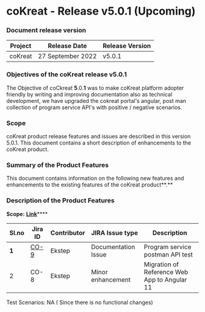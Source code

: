 # coKreat - Release v5.0.1 (Upcoming)

### Document release version <a href="#document-release-version" id="document-release-version"></a>

| Project | Release Date      | Release Version |
| ------- | ----------------- | --------------- |
| coKreat | 27 September 2022 | v5.0.1          |

### **Objectives of the coKreat release v5.0.1**

The Objective of coCkreat **5**.0.**1** was to make coKreat platform adopter friendly by writing and improving documentation also as technical development, we have upgraded the cokreat portal's angular, post man collection of program service API's with positive / negative scenarios.

### Scope

coKreat product release features and issues are described in this version 5.0.1. This document contains a short description of enhancements to the coKreat product.

### **Summary of the Product Features**

This document contains information on the following new features and enhancements to the existing features of the coKreat product**.**

### **Description of the Product Features**

**Scope:** [**Link**](https://project-sunbird.atlassian.net/issues/?filter=12627)****

| Sl.no | Jira ID                                                   | Contributor | JIRA Issue type     | Description                                  |
| ----- | --------------------------------------------------------- | ----------- | ------------------- | -------------------------------------------- |
| **1** | [CO-9](https://project-sunbird.atlassian.net/browse/CO-9) | Ekstep      | Documentation Issue | Program service postman API test             |
| 2     | CO-8                                                      | Ekstep      |  Minor enhancement  | Migration of Reference Web App to Angular 11 |

Test Scenarios: NA ( Since there is no functional changes)
